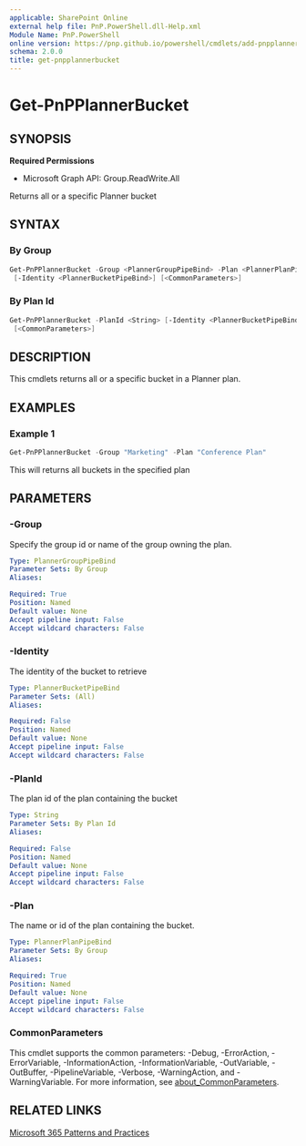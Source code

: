 ```yaml
---
applicable: SharePoint Online
external help file: PnP.PowerShell.dll-Help.xml
Module Name: PnP.PowerShell
online version: https://pnp.github.io/powershell/cmdlets/add-pnpplannerbucket
schema: 2.0.0
title: get-pnpplannerbucket
---
```


# Get-PnPPlannerBucket

## SYNOPSIS

**Required Permissions**

  * Microsoft Graph API: Group.ReadWrite.All

Returns all or a specific Planner bucket

## SYNTAX

### By Group
```powershell
Get-PnPPlannerBucket -Group <PlannerGroupPipeBind> -Plan <PlannerPlanPipeBind>
 [-Identity <PlannerBucketPipeBind>] [<CommonParameters>]
```

### By Plan Id
```powershell
Get-PnPPlannerBucket -PlanId <String> [-Identity <PlannerBucketPipeBind>] 
 [<CommonParameters>]
```

## DESCRIPTION
This cmdlets returns all or a specific bucket in a Planner plan.

## EXAMPLES

### Example 1
```powershell
Get-PnPPlannerBucket -Group "Marketing" -Plan "Conference Plan"
```

This will returns all buckets in the specified plan

## PARAMETERS


### -Group
Specify the group id or name of the group owning the plan.

```yaml
Type: PlannerGroupPipeBind
Parameter Sets: By Group
Aliases:

Required: True
Position: Named
Default value: None
Accept pipeline input: False
Accept wildcard characters: False
```

### -Identity
The identity of the bucket to retrieve

```yaml
Type: PlannerBucketPipeBind
Parameter Sets: (All)
Aliases:

Required: False
Position: Named
Default value: None
Accept pipeline input: False
Accept wildcard characters: False
```

### -PlanId
The plan id of the plan containing the bucket

```yaml
Type: String
Parameter Sets: By Plan Id
Aliases:

Required: False
Position: Named
Default value: None
Accept pipeline input: False
Accept wildcard characters: False
```

### -Plan
The name or id of the plan containing the bucket.

```yaml
Type: PlannerPlanPipeBind
Parameter Sets: By Group
Aliases:

Required: True
Position: Named
Default value: None
Accept pipeline input: False
Accept wildcard characters: False
```

### CommonParameters
This cmdlet supports the common parameters: -Debug, -ErrorAction, -ErrorVariable, -InformationAction, -InformationVariable, -OutVariable, -OutBuffer, -PipelineVariable, -Verbose, -WarningAction, and -WarningVariable. For more information, see [about_CommonParameters](http://go.microsoft.com/fwlink/?LinkID=113216).

## RELATED LINKS

[Microsoft 365 Patterns and Practices](https://aka.ms/m365pnp)
